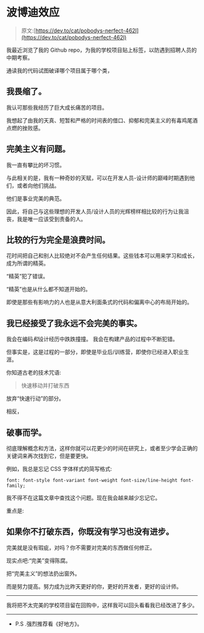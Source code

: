 # 波博迪效应

> 原文:[https://dev.to/cat/pobodys-nerfect-462l](https://dev.to/cat/pobodys-nerfect-462l)

我最近浏览了我的 Github repo，为我的学校项目贴上标签，以防遇到招聘人员的中期考察。

通读我的代码试图破译哪个项目属于哪个类，

## [](#i-cringed)我畏缩了。

我认可那些我经历了巨大成长痛苦的项目。

我想起了由我的天真、短暂和严格的时间表的借口、抑郁和完美主义的有毒鸡尾酒点燃的挫败感。

## [](#perfectionism-is-problematic)完美主义有问题。

我一直有攀比的坏习惯。

与此相关的是，我有一种奇妙的天赋，可以在开发人员-设计师的巅峰时期遇到他们，或者向他们挑战。

他们是事业完美的典范。

因此，将自己与这些理想的开发人员/设计人员的光辉榜样相比较的行为让我沮丧，我是唯一应该受到责备的人。

## 比较的行为完全是浪费时间。

花时间把自己和别人比较绝对不会产生任何结果。这些钱本可以用来学习和成长，成为所谓的精英。

“精英”犯了错误。

“精英”也是从什么都不知道开始的。

即使是那些有影响力的人也是从意大利面条式的代码和偏离中心的布局开始的。

## 我已经接受了我永远不会完美的事实。

我会在编码*和*设计经历中跌跌撞撞。
我会在构建产品的过程中不断犯错。

但事实是，这是过程的一部分，即使是毕业后/训练营，即使你已经进入职业生涯。

你知道古老的技术咒语:

> 快速移动并打破东西

放弃“快速行动”的部分。

相反，

## [](#break-things-and-learn-from-it)破事而学。

彻底理解概念和方法，这样你就可以花更少的时间在研究上，或者至少学会正确的关键词来再次找到它，但是要更快。

例如，我总是忘记 CSS 字体样式的简写格式:

`font: font-style font-variant font-weight font-size/line-height font-family;`

我不得不在这篇文章中查找这个问题。现在我会越来越少忘记它。

重点是:

## 如果你不打破东西，你既没有学习也没有进步。

完美就是没有瑕疵，对吗？你不需要对完美的东西做任何修正。

现实点吧:“完美”变得陈腐。

把“完美主义”的想法扔出窗外。

而是努力提高。努力成为比昨天更好的你，更好的开发者，更好的设计师。

* * *

我将把不太完美的学校项目留在回购中，这样我可以回头看看我已经改进了多少。

* * *

*   P.S .强烈推荐看《好地方》。